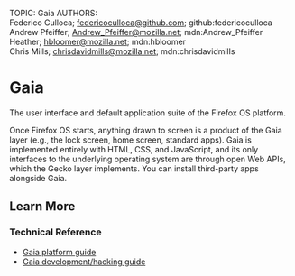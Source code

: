 TOPIC: Gaia
AUTHORS: Federico Culloca; federicoculloca@github.com; github:federicoculloca
         Andrew Pfeiffer; Andrew_Pfeiffer@mozilla.net; mdn:Andrew_Pfeiffer
         Heather; hbloomer@mozilla.net; mdn:hbloomer
         Chris Mills; chrisdavidmills@mozilla.net; mdn:chrisdavidmills

# Gaia

The user interface and default application suite of the Firefox OS platform.

Once Firefox OS starts, anything drawn to screen is a product of the Gaia layer (e.g., the lock screen,
home screen, standard apps). Gaia is implemented entirely with HTML, CSS, and JavaScript, and its
only interfaces to the underlying operating system are through open Web APIs, which the Gecko layer
implements. You can install third-party apps alongside Gaia.

## Learn More

### Technical Reference

- [Gaia platform guide](https://wiki.developer.mozilla.org/en-US/Firefox_OS/Platform/Gaia)
- [Gaia development/hacking guide](https://wiki.developer.mozilla.org/en-US/Firefox_OS/Developing_Gaia)
